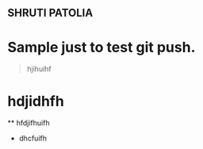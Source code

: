 ## SHRUTI PATOLIA

# Sample just to test git push.

> hjihuihf
  # hdjidhfh


** hfdjifhuifh
- dhcfuifh
